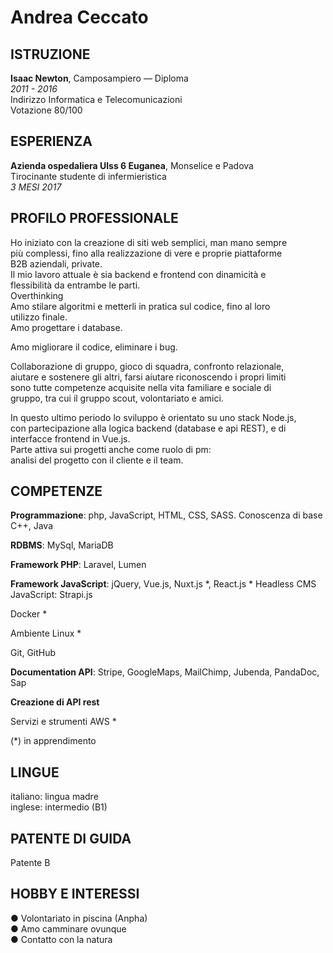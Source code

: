 # Andrea Ceccato

## ISTRUZIONE
**Isaac Newton**, Camposampiero — Diploma  
_2011 - 2016_  
Indirizzo Informatica e Telecomunicazioni  
Votazione 80/100  

## ESPERIENZA

**Azienda ospedaliera Ulss 6 Euganea**, Monselice e Padova   
Tirocinante studente di infermieristica  
_3 MESI 2017_

## PROFILO PROFESSIONALE
Ho iniziato con la creazione di siti web semplici, man mano sempre  
più complessi, fino alla realizzazione di vere e proprie piattaforme  
B2B aziendali, private.  
Il mio lavoro attuale è sia backend e frontend con dinamicità e  
flessibilità da entrambe le parti.  
Overthinking  
Amo stilare algoritmi e metterli in pratica sul codice, fino al loro  
utilizzo finale.  
Amo progettare i database.  

Amo migliorare il codice, eliminare i bug.  

Collaborazione di gruppo, gioco di squadra, confronto relazionale,  
aiutare e sostenere gli altri, farsi aiutare riconoscendo i propri limiti  
sono tutte competenze acquisite nella vita familiare e sociale di  
gruppo, tra cui il gruppo scout, volontariato e amici.  

In questo ultimo periodo lo sviluppo è orientato su uno stack Node.js,  
con partecipazione alla logica backend (database e api REST), e di  
interfacce frontend in Vue.js.  
Parte attiva sui progetti anche come ruolo di pm:  
analisi del progetto con il cliente e il team.  

## COMPETENZE
**Programmazione**: php, JavaScript,
HTML, CSS, SASS. Conoscenza di
base C++, Java

**RDBMS**: MySql, MariaDB

**Framework PHP**: Laravel, Lumen

**Framework JavaScript**: jQuery,
Vue.js, Nuxt.js *, React.js *
Headless CMS JavaScript:
Strapi.js

Docker *

Ambiente Linux *

Git, GitHub

**Documentation API**: Stripe, GoogleMaps,
MailChimp, Jubenda, PandaDoc,
Sap

**Creazione di API rest**

Servizi e strumenti AWS *

(*) in apprendimento


## LINGUE
italiano: lingua madre  
inglese: intermedio (B1)  

## PATENTE DI GUIDA
Patente B

## HOBBY E INTERESSI
● Volontariato in piscina (Anpha)  
● Amo camminare ovunque  
● Contatto con la natura  
